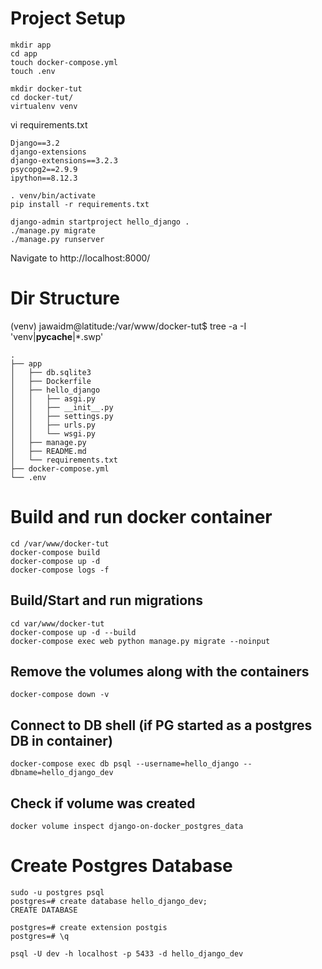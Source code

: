 # Project Setup

```
mkdir app
cd app
touch docker-compose.yml
touch .env

mkdir docker-tut
cd docker-tut/
virtualenv venv 
```

vi requirements.txt 
```
Django==3.2
django-extensions
django-extensions==3.2.3
psycopg2==2.9.9
ipython==8.12.3
```

```
. venv/bin/activate
pip install -r requirements.txt

django-admin startproject hello_django .
./manage.py migrate
./manage.py runserver
```

Navigate to http://localhost:8000/

# Dir Structure
(venv) jawaidm@latitude:/var/www/docker-tut$ tree -a -I 'venv|__pycache__|*.swp'
```
.
├── app
│   ├── db.sqlite3
│   ├── Dockerfile
│   ├── hello_django
│   │   ├── asgi.py
│   │   ├── __init__.py
│   │   ├── settings.py
│   │   ├── urls.py
│   │   └── wsgi.py
│   ├── manage.py
│   ├── README.md
│   └── requirements.txt
├── docker-compose.yml
└── .env
```

# Build and run docker container
```
cd /var/www/docker-tut
docker-compose build                                                                                                                                                                                        
docker-compose up -d                                                                                                                                                                                        
docker-compose logs -f
```

## Build/Start and run migrations
```
cd var/www/docker-tut
docker-compose up -d --build
docker-compose exec web python manage.py migrate --noinput
```

## Remove the volumes along with the containers
```
docker-compose down -v
```

## Connect to DB shell (if PG started as a postgres DB in container)
```
docker-compose exec db psql --username=hello_django --dbname=hello_django_dev
```

## Check if volume was created
```
docker volume inspect django-on-docker_postgres_data
```

# Create Postgres Database
```
sudo -u postgres psql
postgres=# create database hello_django_dev;
CREATE DATABASE

postgres=# create extension postgis
postgres=# \q

psql -U dev -h localhost -p 5433 -d hello_django_dev
```
